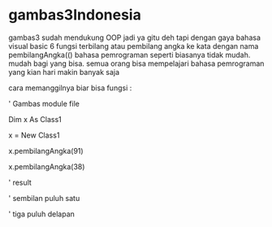 # gambas3Indonesia

gambas3 sudah mendukung OOP jadi ya gitu deh tapi dengan gaya bahasa visual basic 6
fungsi terbilang atau pembilang angka ke kata dengan nama pembilangAngka(()
bahasa pemrograman seperti biasanya tidak mudah. mudah bagi yang bisa.
semua orang bisa mempelajari bahasa pemrograman yang kian hari makin banyak saja

cara memanggilnya biar bisa fungsi :

' Gambas module file

Dim x As Class1

x = New Class1

x.pembilangAngka(91)

x.pembilangAngka(38)

'  result

'  sembilan puluh satu

'  tiga puluh delapan

